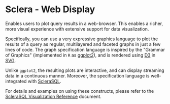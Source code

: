 # Sclera - Web Display

Enables users to plot query results in a web-browser. This enables a richer, more visual experience with extensive support for data visualization.

Specifically, you can use a very expressive graphics language to plot the results of a query as regular, multilayered and faceted graphs in just a few lines of code. The graph specification language is inspired by the "Grammar of Graphics" (implemented in `R` as [ggplot2](http://ggplot2.org)), and is rendered using [D3](http://d3js.org) in [SVG](https://en.wikipedia.org/wiki/Scalable_Vector_Graphics).

Unlike `ggplot2`, the resulting plots are interactive, and can display streaming data in a continuous manner. Moreover, the specification language is well-integrated with [ScleraSQL](https://www.scleradb.com/doc/ref/sqlintro).

For details and examples on using these constructs, please refer to the [ScleraSQL Visualization Reference](https://www.scleradb.com/doc/ref/visualization) document.

